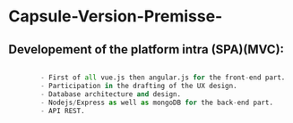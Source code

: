 # Capsule-Version-Premisse-

## Developement of the platform intra (SPA)(MVC): 

```python

        - First of all vue.js then angular.js for the front-end part.
        - Participation in the drafting of the UX design.
        - Database architecture and design.
        - Nodejs/Express as well as mongoDB for the back-end part.
        - API REST.

```
